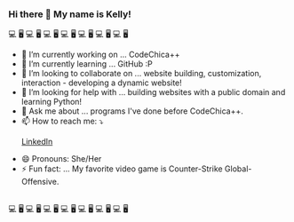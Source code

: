 ### Hi there 👋 My name is Kelly!


<!-- **superrrk/superrrk** is a ✨ _special_ ✨ repository because its `README.md` (this file) appears on your GitHub profile.

Here are some ideas to get you started:

-->
💻 🖥️ 💻 🖥️ 💻 🖥️ 💻 🖥️ 💻 🖥️ 💻 🖥️ 💻 🖥️ 
<br>
- 🔭 I’m currently working on ... CodeChica++
- 🌱 I’m currently learning ... GitHub :P
- 👯 I’m looking to collaborate on ... website building, customization, interaction - developing a dynamic website!
- 🤔 I’m looking for help with ... building websites with a public domain and learning Python!
- 💬 Ask me about ... programs I've done before CodeChica++.
- 📫 How to reach me: ⤵️<p><a href="https://www.linkedin.com/in/kelly-truong-78a1551b7/" target="_blank">LinkedIn</a><p>
- 😄 Pronouns: She/Her
- ⚡ Fun fact: ... My favorite video game is Counter-Strike Global-Offensive.
<br>
💻 🖥️ 💻 🖥️ 💻 🖥️ 💻 🖥️ 💻 🖥️ 💻 🖥️ 💻 🖥️ 
